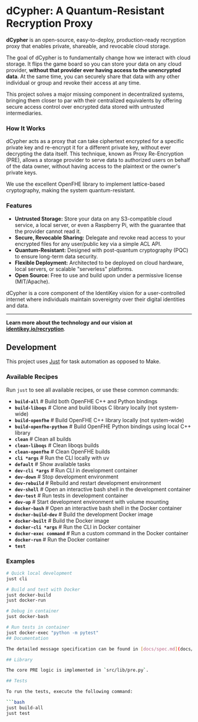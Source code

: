 # dCypher: A Quantum-Resistant Recryption Proxy

**dCypher** is an open-source, easy-to-deploy, production-ready recryption proxy that enables private, shareable, and revocable cloud storage.

The goal of dCypher is to fundamentally change how we interact with cloud storage. It flips the game board so you can store your data on any cloud provider, **without that provider ever having access to the unencrypted data**. At the same time, you can securely share that data with any other individual or group and revoke their access at any time.

This project solves a major missing component in decentralized systems, bringing them closer to par with their centralized equivalents by offering secure access control over encrypted data stored with untrusted intermediaries.

### How It Works

dCypher acts as a proxy that can take ciphertext encrypted for a specific private key and re-encrypt it for a different private key, without ever decrypting the data itself. This technique, known as Proxy Re-Encryption (PRE), allows a storage provider to serve data to authorized users on behalf of the data owner, without having access to the plaintext or the owner's private keys.

We use the excellent OpenFHE library to implement lattice-based cryptography, making the system quantum-resistant.

### Features

* **Untrusted Storage:** Store your data on any S3-compatible cloud service, a local server, or even a Raspberry Pi, with the guarantee that the provider cannot read it.
* **Secure, Revocable Sharing:** Delegate and revoke read access to your encrypted files for any user/public key via a simple ACL API.
* **Quantum-Resistant:** Designed with post-quantum cryptography (PQC) to ensure long-term data security.
* **Flexible Deployment:** Architected to be deployed on cloud hardware, local servers, or scalable "serverless" platforms.
* **Open Source:** Free to use and build upon under a permissive license (MIT/Apache).

dCypher is a core component of the IdentiKey vision for a user-controlled internet where individuals maintain sovereignty over their digital identities and data.

---

**Learn more about the technology and our vision at [identikey.io/recryption](https://identikey.io/recryption)**.
## Development

This project uses [Just](https://github.com/casey/just) for task automation as opposed to Make. 

### Available Recipes

Run `just` to see all available recipes, or use these common commands:

- **`build-all`**            # Build both OpenFHE C++ and Python bindings
- **`build-liboqs`**         # Clone and build liboqs C library locally (not system-wide)
- **`build-openfhe`**        # Build OpenFHE C++ library locally (not system-wide)
- **`build-openfhe-python`** # Build OpenFHE Python bindings using local C++ library
- **`clean`**                # Clean all builds
- **`clean-liboqs`**         # Clean liboqs builds
- **`clean-openfhe`**        # Clean OpenFHE builds
- **`cli *args`**            # Run the CLI locally with uv
- **`default`**              # Show available tasks
- **`dev-cli *args`**        # Run CLI in development container
- **`dev-down`**             # Stop development environment
- **`dev-rebuild`**          # Rebuild and restart development environment
- **`dev-shell`**            # Open an interactive bash shell in the development container
- **`dev-test`**             # Run tests in development container
- **`dev-up`**               # Start development environment with volume mounting
- **`docker-bash`**          # Open an interactive bash shell in the Docker container
- **`docker-build-dev`**     # Build the development Docker image
- **`docker-built`**         # Build the Docker image
- **`docker-cli *args`**     # Run the CLI in Docker container
- **`docker-exec command`**  # Run a custom command in the Docker container
- **`docker-run`**           # Run the Docker container
- **`test`**

### Examples

```bash
# Quick local development
just cli

# Build and test with Docker
just docker-build
just docker-run

# Debug in container
just docker-bash

# Run tests in container
just docker-exec "python -m pytest"
## Documentation

The detailed message specification can be found in [docs/spec.md](docs/spec.md).

## Library

The core PRE logic is implemented in `src/lib/pre.py`.

## Tests

To run the tests, execute the following command:

```bash
just build-all
just test
```
